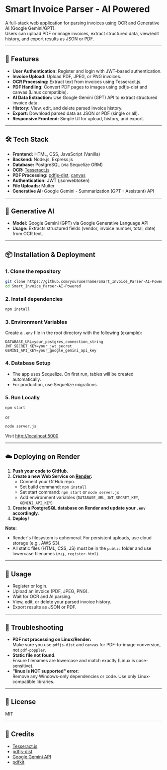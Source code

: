 # Smart Invoice Parser - AI Powered

A full-stack web application for parsing invoices using OCR and Generative AI (Google Gemini/GPT).  
Users can upload PDF or image invoices, extract structured data, view/edit history, and export results as JSON or PDF.

---

## 🚀 Features

- **User Authentication:** Register and login with JWT-based authentication.
- **Invoice Upload:** Upload PDF, JPEG, or PNG invoices.
- **OCR Processing:** Extract text from invoices using Tesseract.js.
- **PDF Handling:** Convert PDF pages to images using pdfjs-dist and canvas (Linux compatible).
- **AI Data Extraction:** Use Google Gemini (GPT) API to extract structured invoice data.
- **History:** View, edit, and delete parsed invoice history.
- **Export:** Download parsed data as JSON or PDF (single or all).
- **Responsive Frontend:** Simple UI for upload, history, and export.

---

## 🛠 Tech Stack

- **Frontend:** HTML, CSS, JavaScript (Vanilla)
- **Backend:** Node.js, Express.js
- **Database:** PostgreSQL (via Sequelize ORM)
- **OCR:** [Tesseract.js](https://github.com/naptha/tesseract.js)
- **PDF Processing:** [pdfjs-dist](https://github.com/mozilla/pdfjs-dist), [canvas](https://github.com/Automattic/node-canvas)
- **Authentication:** JWT (jsonwebtoken)
- **File Uploads:** Multer
- **Generative AI:** Google Gemini - Summarization (GPT - Assistant) API 

---

## 🧠 Generative AI

- **Model:** Google Gemini (GPT) via Google Generative Language API
- **Usage:** Extracts structured fields (vendor, invoice number, total, date) from OCR text.

---

## 📦 Installation & Deployment

### 1. **Clone the repository**
```sh
git clone https://github.com/yourusername/Smart_Invoice_Parser-AI-Powered.git
cd Smart_Invoice_Parser-AI-Powered
```

### 2. **Install dependencies**
```sh
npm install
```

### 3. **Environment Variables**

Create a `.env` file in the root directory with the following (example):

```
DATABASE_URL=your_postgres_connection_string
JWT_SECRET_KEY=your_jwt_secret
GEMINI_API_KEY=your_google_gemini_api_key
```

### 4. **Database Setup**

- The app uses Sequelize. On first run, tables will be created automatically.
- For production, use Sequelize migrations.

### 5. **Run Locally**

```sh
npm start
```
or
```sh
node server.js
```

Visit [http://localhost:5000](http://localhost:5000)

---

## ☁️ Deploying on Render

1. **Push your code to GitHub.**
2. **Create a new Web Service on [Render](https://render.com/):**
   - Connect your GitHub repo.
   - Set build command: `npm install`
   - Set start command: `npm start` or `node server.js`
   - Add environment variables (`DATABASE_URL`, `JWT_SECRET_KEY`, `GEMINI_API_KEY`)
3. **Create a PostgreSQL database on Render and update your `.env` accordingly.**
4. **Deploy!**

**Note:**  
- Render's filesystem is ephemeral. For persistent uploads, use cloud storage (e.g., AWS S3).
- All static files (HTML, CSS, JS) must be in the `public` folder and use lowercase filenames (e.g., `register.html`).

---

## 📝 Usage

- Register or login.
- Upload an invoice (PDF, JPEG, PNG).
- Wait for OCR and AI parsing.
- View, edit, or delete your parsed invoice history.
- Export results as JSON or PDF.

---

## 🐞 Troubleshooting

- **PDF not processing on Linux/Render:**  
  Make sure you use `pdfjs-dist` and `canvas` for PDF-to-image conversion, not `pdf-poppler`.
- **Static file not found:**  
  Ensure filenames are lowercase and match exactly (Linux is case-sensitive).
- **"linux is NOT supported" error:**  
  Remove any Windows-only dependencies or code. Use only Linux-compatible libraries.

---

## 📄 License

MIT

---

## 🤖 Credits

- [Tesseract.js](https://github.com/naptha/tesseract.js)
- [pdfjs-dist](https://github.com/mozilla/pdfjs-dist)
- [Google Gemini API](https://ai.google.dev/)
- [pdfkit](https://github.com/foliojs/pdfkit)